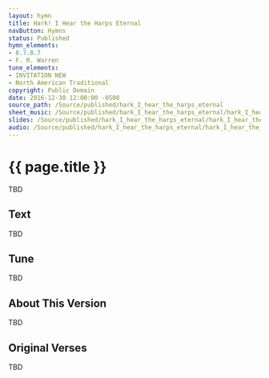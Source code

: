 ```yaml
---
layout: hymn
title: Hark! I Hear the Harps Eternal
navButton: Hymns
status: Published
hymn_elements:
- 8.7.8.7
- F. R. Warren
tune_elements:
- INVITATION NEW
- North American Traditional
copyright: Public Domain
date: 2016-12-30 12:00:00 -0500
source_path: /Source/published/hark_I_hear_the_harps_eternal
sheet_music: /Source/published/hark_I_hear_the_harps_eternal/hark_I_hear_the_harps_eternal_sheet_music
slides: /Source/published/hark_I_hear_the_harps_eternal/hark_I_hear_the_harps_eternal_slides
audio: /Source/published/hark_I_hear_the_harps_eternal/hark_I_hear_the_harps_eternal_audio
---
```

# {{ page.title }}
TBD

## Text
TBD

## Tune
TBD

## About This Version
TBD

## Original Verses
TBD

